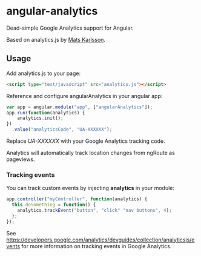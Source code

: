 # angular-analytics

Dead-simple Google Analytics support for Angular.

Based on analytics.js by [Mats Karlsson](https://github.com/MatsKarlsson).

## Usage

Add analytics.js to your page:

```html
<script type="text/javascript" src="analytics.js"></script>
```

Reference and configure angularAnalytics in your angular app:

```javascript
var app = angular.module("app", ["angularAnalytics"]);
app.run(function(analytics) {
    analytics.init();
})
  .value("analyticsCode", "UA-XXXXXX");
```

Replace *UA-XXXXXX* with your Google Analytics tracking code.

Analytics will automatically track location changes from ngRoute as pageviews.

### Tracking events

You can track custom events by injecting **analytics** in your module:

```javascript
app.controller("myController", function(analytics) {
  this.doSomething = function() {
    analytics.trackEvent("button", "click" "nav buttons", 4);
  };
});
```

See https://developers.google.com/analytics/devguides/collection/analyticsjs/events for more information on tracking events in Google Analytics.
